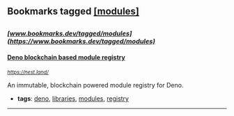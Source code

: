 ## Bookmarks tagged [[modules]](https://www.bookmarks.dev/search?q=[modules])

_<sup><sup>[www.bookmarks.dev/tagged/modules](https://www.bookmarks.dev/tagged/modules)</sup></sup>_
---
#### [Deno blockchain based module registry](https://nest.land/)
_<sup>https://nest.land/</sup>_

An immutable, blockchain powered module registry for Deno.
* **tags**: [deno](../tagged/deno.md), [libraries](../tagged/libraries.md), [modules](../tagged/modules.md), [registry](../tagged/registry.md)
---
